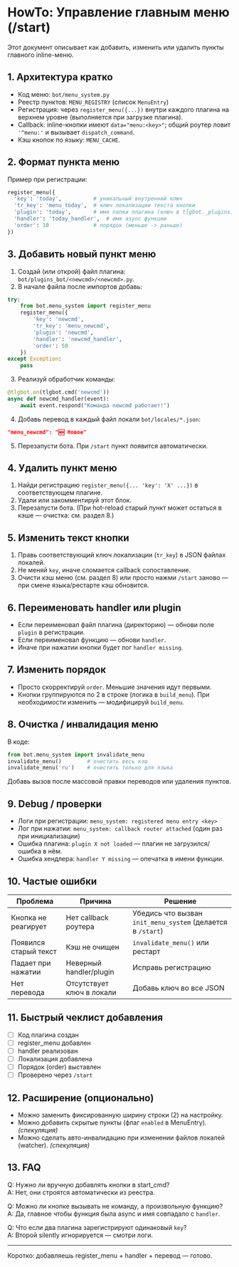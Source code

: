 # HowTo: Управление главным меню (/start)

Этот документ описывает как добавить, изменить или удалить пункты главного inline-меню.

## 1. Архитектура кратко
- Код меню: `bot/menu_system.py`
- Реестр пунктов: `MENU_REGISTRY` (список `MenuEntry`)
- Регистрация: через `register_menu({...})` внутри каждого плагина на верхнем уровне (выполняется при загрузке плагина).
- Callback: inline-кнопки имеют `data="menu:<key>"`; общий роутер ловит `'^menu:'` и вызывает `dispatch_command`.
- Кэш кнопок по языку: `MENU_CACHE`.

## 2. Формат пункта меню
Пример при регистрации:
```python
register_menu({
  'key': 'today',          # уникальный внутренний ключ
  'tr_key': 'menu_today',  # ключ локализации текста кнопки
  'plugin': 'today',       # имя папки плагина (ключ в tlgbot._plugins)
  'handler': 'today_handler',  # имя async функции
  'order': 10              # порядок (меньше -> раньше)
})
```

## 3. Добавить новый пункт меню
1. Создай (или открой) файл плагина: `bot/plugins_bot/<newcmd>/<newcmd>.py`.
2. В начале файла после импортов добавь:
```python
try:
    from bot.menu_system import register_menu
    register_menu({
        'key': 'newcmd',
        'tr_key': 'menu_newcmd',
        'plugin': 'newcmd',
        'handler': 'newcmd_handler',
        'order': 50
    })
except Exception:
    pass
```
3. Реализуй обработчик команды:
```python
@tlgbot.on(tlgbot.cmd('newcmd'))
async def newcmd_handler(event):
    await event.respond("Команда newcmd работает!")
```
4. Добавь перевод в каждый файл локали `bot/locales/*.json`:
```json
"menu_newcmd": "🆕 Новое"
```
5. Перезапусти бота. При `/start` пункт появится автоматически.

## 4. Удалить пункт меню
1. Найди регистрацию `register_menu({... 'key': 'X' ...})` в соответствующем плагине.
2. Удали или закомментируй этот блок.
3. Перезапусти бота. (При hot-reload старый пункт может остаться в кэше — очистка: см. раздел 8.)

## 5. Изменить текст кнопки
1. Правь соответствующий ключ локализации (`tr_key`) в JSON файлах локалей.
2. Не меняй `key`, иначе сломается callback сопоставление.
3. Очисти кэш меню (см. раздел 8) или просто нажми `/start` заново — при смене языка/рестарте кэш обновится.

## 6. Переименовать handler или plugin
- Если переименовал файл плагина (директорию) — обнови поле `plugin` в регистрации.
- Если переименовал функцию — обнови `handler`.
- Иначе при нажатии кнопки будет лог `handler missing`.

## 7. Изменить порядок
- Просто скорректируй `order`. Меньшие значения идут первыми.
- Кнопки группируются по 2 в строке (логика в `build_menu`). При необходимости изменить — модифицируй `build_menu`.

## 8. Очистка / инвалидация меню
В коде:
```python
from bot.menu_system import invalidate_menu
invalidate_menu()        # очистить весь кэш
invalidate_menu('ru')    # очистить только для языка
```
Добавь вызов после массовой правки переводов или удаления пунктов.

## 9. Debug / проверки
- Логи при регистрации: `menu_system: registered menu entry <key>`
- Лог при нажатии: `menu_system: callback router attached` (один раз при инициализации)
- Ошибка плагина: `plugin X not loaded` — плагин не загрузился/ошибка в нём.
- Ошибка хендлера: `handler Y missing` — опечатка в имени функции.

## 10. Частые ошибки
| Проблема | Причина | Решение |
|----------|---------|---------|
| Кнопка не реагирует | Нет callback роутера | Убедись что вызван `init_menu_system` (делается в `/start`) |
| Появился старый текст | Кэш не очищен | `invalidate_menu()` или рестарт |
| Падает при нажатии | Неверный handler/plugin | Исправь регистрацию |
| Нет перевода | Отсутствует ключ в локали | Добавь ключ во все JSON |

## 11. Быстрый чеклист добавления
- [ ] Код плагина создан
- [ ] register_menu добавлен
- [ ] handler реализован
- [ ] Локализация добавлена
- [ ] Порядок (order) выставлен
- [ ] Проверено через `/start`

## 12. Расширение (опционально)
- Можно заменить фиксированную ширину строки (2) на настройку.
- Можно добавить скрытые пункты (флаг `enabled` в MenuEntry). *(спекуляция)*
- Можно сделать авто-инвалидацию при изменении файлов локалей (watcher). *(спекуляция)*

## 13. FAQ
Q: Нужно ли вручную добавлять кнопки в start_cmd?  
A: Нет, они строятся автоматически из реестра.

Q: Можно ли кнопке вызывать не команду, а произвольную функцию?  
A: Да, главное чтобы функция была async и имя совпадало с `handler`.

Q: Что если два плагина зарегистрируют одинаковый `key`?  
A: Второй silently игнорируется — смотри логи.

---
Коротко: добавляешь register_menu + handler + перевод — готово.
